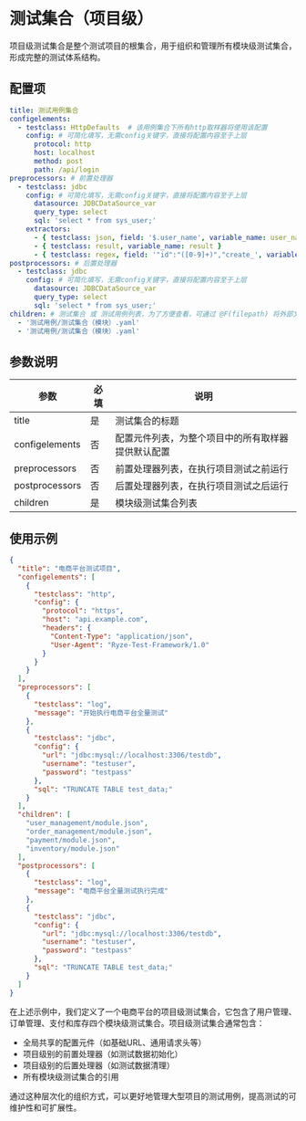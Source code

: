 # 测试集合（项目级）

项目级测试集合是整个测试项目的根集合，用于组织和管理所有模块级测试集合，形成完整的测试体系结构。

## 配置项

```yaml
title: 测试用例集合
configelements:
  - testclass: HttpDefaults  # 该用例集合下所有http取样器将使用该配置
    config: # 可简化填写，无需config关键字，直接将配置内容至于上层
      protocol: http
      host: localhost
      method: post
      path: /api/login
preprocessors: # 前置处理器
  - testclass: jdbc
    config: # 可简化填写，无需config关键字，直接将配置内容至于上层
      datasource: JDBCDataSource_var
      query_type: select
      sql: 'select * from sys_user;'
    extractors:
      - { testclass: json, field: '$.user_name', variable_name: user_name }
      - { testclass: result, variable_name: result }
      - { testclass: regex, field: '"id":"([0-9]+)","create_', variable_name: r_total, match_num: 0 }
postprocessors: # 后置处理器
  - testclass: jdbc
    config: # 可简化填写，无需config关键字，直接将配置内容至于上层
      datasource: JDBCDataSource_var
      query_type: select
      sql: 'select * from sys_user;'
children: # 测试集合 或 测试用例列表，为了方便查看，可通过 @F(filepath) 将外部文件引入
  - '测试用例/测试集合（模块）.yaml'
  - '测试用例/测试集合（模块）.yaml'
```

## 参数说明

| 参数 | 必填 | 说明 |
|------|------|------|
| title | 是 | 测试集合的标题 |
| configelements | 否 | 配置元件列表，为整个项目中的所有取样器提供默认配置 |
| preprocessors | 否 | 前置处理器列表，在执行项目测试之前运行 |
| postprocessors | 否 | 后置处理器列表，在执行项目测试之后运行 |
| children | 是 | 模块级测试集合列表 |

## 使用示例

```json
{
  "title": "电商平台测试项目",
  "configelements": [
    {
      "testclass": "http",
      "config": {
        "protocol": "https",
        "host": "api.example.com",
        "headers": {
          "Content-Type": "application/json",
          "User-Agent": "Ryze-Test-Framework/1.0"
        }
      }
    }
  ],
  "preprocessors": [
    {
      "testclass": "log",
      "message": "开始执行电商平台全量测试"
    },
    {
      "testclass": "jdbc",
      "config": {
        "url": "jdbc:mysql://localhost:3306/testdb",
        "username": "testuser",
        "password": "testpass"
      },
      "sql": "TRUNCATE TABLE test_data;"
    }
  ],
  "children": [
    "user_management/module.json",
    "order_management/module.json",
    "payment/module.json",
    "inventory/module.json"
  ],
  "postprocessors": [
    {
      "testclass": "log",
      "message": "电商平台全量测试执行完成"
    },
    {
      "testclass": "jdbc",
      "config": {
        "url": "jdbc:mysql://localhost:3306/testdb",
        "username": "testuser",
        "password": "testpass"
      },
      "sql": "TRUNCATE TABLE test_data;"
    }
  ]
}
```

在上述示例中，我们定义了一个电商平台的项目级测试集合，它包含了用户管理、订单管理、支付和库存四个模块级测试集合。项目级测试集合通常包含：

- 全局共享的配置元件（如基础URL、通用请求头等）
- 项目级别的前置处理器（如测试数据初始化）
- 项目级别的后置处理器（如测试数据清理）
- 所有模块级测试集合的引用

通过这种层次化的组织方式，可以更好地管理大型项目的测试用例，提高测试的可维护性和可扩展性。